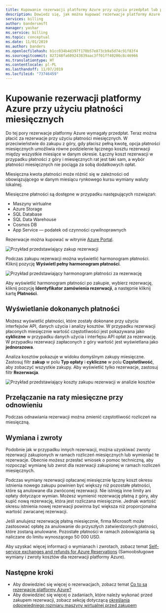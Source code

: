 ```yaml
---
title: Kupowanie rezerwacji platformy Azure przy użyciu przedpłat lub płatności miesięcznych
description: Dowiedz się, jak można kupować rezerwacje platformy Azure przy użyciu przedpłat lub płatności miesięcznych.
services: billing
author: bandersmsft
manager: yashar
ms.service: billing
ms.topic: conceptual
ms.date: 11/01/2019
ms.author: banders
ms.openlocfilehash: b1cc034b4d397f170b57e873cb9a5d74c91f83f4
ms.sourcegitcommit: 827248fa609243839aac3ff01ff40200c8c46966
ms.translationtype: HT
ms.contentlocale: pl-PL
ms.lasthandoff: 11/07/2019
ms.locfileid: "73746459"
---
```

# <a name="purchase-reservations-with-monthly-payments"></a>Kupowanie rezerwacji platformy Azure przy użyciu płatności miesięcznych

Do tej pory rezerwacje platformy Azure wymagały przedpłat. Teraz można płacić za rezerwacje przy użyciu płatności miesięcznych. W przeciwieństwie do zakupu z góry, gdy płacisz pełną kwotę, opcja płatności miesięcznych umożliwia równe podzielenie łącznego kosztu rezerwacji między wszystkie miesiące w danym okresie. Łączny koszt rezerwacji w przypadku płatności z góry i miesięcznych rat jest taki sam, a wybór płatności miesięcznych nie pociąga za sobą dodatkowych opłat.

Miesięczna kwota płatności może różnić się w zależności od obowiązującego w danym miesiącu rynkowego kursu wymiany waluty lokalnej.

Miesięczne płatności są dostępne w przypadku następujących rozwiązań:

- Maszyny wirtualne
- Azure Storage
- SQL Database
- SQL Data Warehouse
- Cosmos DB
- App Service — podatek od czynności cywilnoprawnych

Rezerwacje można kupować w witrynie [Azure Portal](https://portal.azure.com/?Microsoft_Azure_Reservations_EnableMultiCart=true&amp;paymentPlan=true#blade/Microsoft_Azure_Reservations/CreateBlade).

![Przykład przedstawiający zakup rezerwacji](./media/billing-monthly-payments-reservations/purchase-reservation.png)

Podczas zakupu rezerwacji można wyświetlić harmonogram płatności. Kliknij pozycję **Wyświetl pełny harmonogram płatności**.

![Przykład przedstawiający harmonogram płatności za rezerwację](./media/billing-monthly-payments-reservations/prepurchase-schedule.png)

Aby wyświetlić harmonogram płatności po zakupie, wybierz rezerwację, kliknij pozycję **Identyfikator zamówienia rezerwacji**, a następnie kliknij kartę **Płatności**.

## <a name="view-payments-made"></a>Wyświetlanie dokonanych płatności

Możesz wyświetlić płatności, które zostały dokonane przy użyciu interfejsów API, danych użycia i analizy kosztów. W przypadku rezerwacji płaconych miesięcznie wartość częstotliwości jest pokazywana jako **cykliczne** w przypadku danych użycia i interfejsu API opłat za rezerwację. W przypadku rezerwacji zapłaconych z góry wartość jest wyświetlana jako **jednorazowa**.

Analiza kosztów pokazuje w widoku domyślnym zakupy miesięczne. Zastosuj filtr **zakup** w polu **Typ opłaty** i **cykliczne** w polu **Częstotliwość**, aby zobaczyć wszystkie zakupy. Aby wyświetlić tylko rezerwacje, zastosuj filtr **Rezerwacja**.

![Przykład przedstawiający koszty zakupu rezerwacji w analizie kosztów](./media/billing-monthly-payments-reservations/cost-analysis.png)

## <a name="switch-to-monthly-payments-at-renewal"></a>Przełączanie na raty miesięczne przy odnowieniu

Podczas odnawiania rezerwacji można zmienić częstotliwość rozliczeń na miesięczną.

## <a name="exchange-and-refunds"></a>Wymiana i zwroty

Podobnie jak w przypadku innych rezerwacji, można uzyskiwać zwroty rezerwacji zakupionych w ramach rozliczeń miesięcznych lub wymieniać te rezerwacje. Obecnie możesz przesłać wniosek o pomoc techniczną, aby rozpocząć wymianę lub zwrot dla rezerwacji zakupionej w ramach rozliczeń miesięcznych.

Podczas wymiany rezerwacji opłacanej miesięcznie łączny koszt okresu istnienia nowego zakupu powinien być większy niż pozostałe płatności, które są anulowane dla zwróconej rezerwacji. Nie istnieją inne limity ani opłaty dotyczące wymian. Możesz wymienić rezerwację płatną z góry, aby kupić nową rezerwację, która jest rozliczana miesięcznie. Jednak wartość okresu istnienia nowej rezerwacji powinna być większa niż proporcjonalna wartość zwracanej rezerwacji.

Jeśli anulujesz rezerwację płatną miesięcznie, firma Microsoft może zastosować opłatę za anulowanie do przyszłych zatwierdzonych płatności, które zostaną anulowane. Pozostałe płatności w ramach zobowiązania są naliczane do limitu wynoszącego 50 000 USD.

Aby uzyskać więcej informacji o wymianach i zwrotach, zobacz temat [Self-service exchanges and refunds for Azure Reservations](billing-azure-reservations-self-service-exchange-and-refund.md) (Samoobsługowe wymiany i zwroty kosztów dla rezerwacji platformy Azure).

## <a name="next-steps"></a>Następne kroki

- Aby dowiedzieć się więcej o rezerwacjach, zobacz temat [Co to są rezerwacje platformy Azure?](billing-save-compute-costs-reservations.md)
- Aby dowiedzieć się więcej o zadaniach, które należy wykonać przed zakupem rezerwacji, zobacz sekcję dotyczącą [określania odpowiedniego rozmiaru maszyny wirtualnej przed zakupem](../virtual-machines/windows/prepay-reserved-vm-instances.md#determine-the-right-vm-size-before-you-buy)
